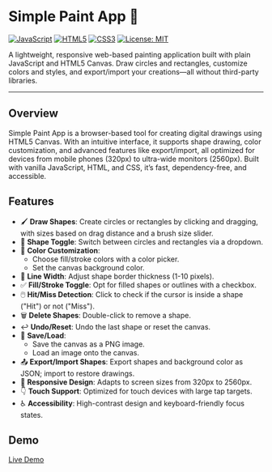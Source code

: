 # Simple Paint App 🎨

[![JavaScript](https://img.shields.io/badge/JavaScript-ES6-yellow?logo=javascript)](https://developer.mozilla.org/en-US/docs/Web/JavaScript)
[![HTML5](https://img.shields.io/badge/HTML5-Canvas-orange?logo=html5)](https://developer.mozilla.org/en-US/docs/Web/API/Canvas_API)
[![CSS3](https://img.shields.io/badge/CSS3-Responsive-blue?logo=css3)](https://developer.mozilla.org/en-US/docs/Web/CSS)
[![License: MIT](https://img.shields.io/badge/License-MIT-green.svg)](https://opensource.org/licenses/MIT)

A lightweight, responsive web-based painting application built with plain JavaScript and HTML5 Canvas. Draw circles and rectangles, customize colors and styles, and export/import your creations—all without third-party libraries.

---

## Overview

Simple Paint App is a browser-based tool for creating digital drawings using HTML5 Canvas. With an intuitive interface, it supports shape drawing, color customization, and advanced features like export/import, all optimized for devices from mobile phones (320px) to ultra-wide monitors (2560px). Built with vanilla JavaScript, HTML, and CSS, it’s fast, dependency-free, and accessible.

## Features

- 🖌️ **Draw Shapes**: Create circles or rectangles by clicking and dragging, with sizes based on drag distance and a brush size slider.
- 🔄 **Shape Toggle**: Switch between circles and rectangles via a dropdown.
- 🎨 **Color Customization**:
  - Choose fill/stroke colors with a color picker.
  - Set the canvas background color.
- 📏 **Line Width**: Adjust shape border thickness (1-10 pixels).
- ✅ **Fill/Stroke Toggle**: Opt for filled shapes or outlines with a checkbox.
- 🖱️ **Hit/Miss Detection**: Click to check if the cursor is inside a shape ("Hit") or not ("Miss").
- 🗑️ **Delete Shapes**: Double-click to remove a shape.
- ↩️ **Undo/Reset**: Undo the last shape or reset the canvas.
- 💾 **Save/Load**:
  - Save the canvas as a PNG image.
  - Load an image onto the canvas.
- 📤 **Export/Import Shapes**: Export shapes and background color as JSON; import to restore drawings.
- 📱 **Responsive Design**: Adapts to screen sizes from 320px to 2560px.
- 👇 **Touch Support**: Optimized for touch devices with large tap targets.
- ♿ **Accessibility**: High-contrast design and keyboard-friendly focus states.

## Demo

[Live Demo](canvajs.vercel.app)





   
